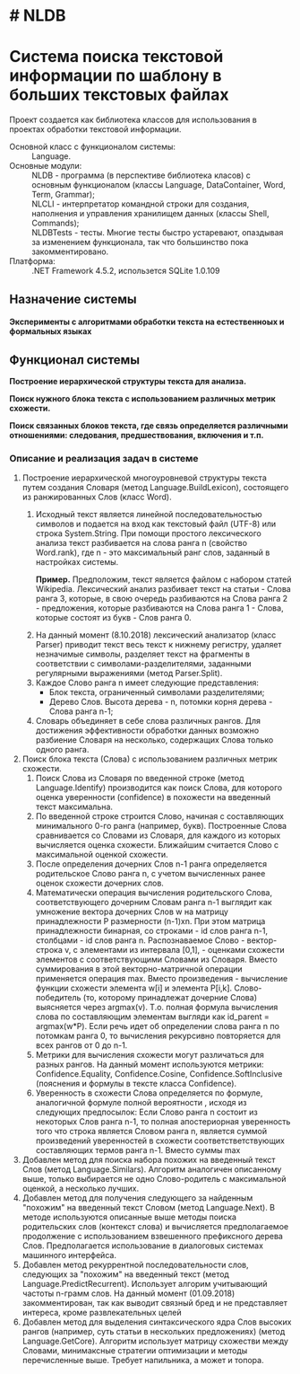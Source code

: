 <h1># NLDB</h1>
<h1>Система поиска текстовой информации по шаблону в больших текстовых файлах</h1>
Проект создается как библиотека классов для использования в проектах обработки текстовой информации.

<dl>
<dt>Основной класс с функционалом системы: </dt>
  <dd>Language.</dd>
<dt>Основные модули: </dt>
  <dd>NLDB - программа (в перспективе библиотека класов) с основным функционалом (классы Language, DataContainer, Word, Term, Grammar); </dd>
  <dd>NLCLI - интерпретатор командной строки для создания, наполнения и управления хранилищем данных (классы Shell, Commands); </dd>
  <dd>NLDBTests - тесты. Многие тесты быстро устаревают, опаздывая за изменением функционала, так что большинство пока закомментировано.</dd>
</dt>
<dt>Платформа:</dt>
<dd>.NET Framework 4.5.2, использется SQLite 1.0.109</dd>
</dl>


<h2>Назначение системы</h2>
<h4>Эксперименты с алгоритмами обработки текста на естественноых и формальных языках</h4>
<h2>Функционал системы</h2>
<b>  
<p>Построение иерархической структуры текста для анализа.</p>
<p>Поиск нужного блока текста с использованием различных метрик схожести.</p>
<p>Поиск связанных блоков текста, где связь определяется различными отношениями: следования, предшествования, включения и т.п.</p>
</b>

<h3>Описание и реализация задач в системе</h3>
<ol>
<li>Построение иерархической многоуровневой структуры текста путем создания Словаря (метод Language.BuildLexicon), состоящего из ранжированных Слов (класс Word).</li>
  <ol>
    <li>Исходный текст является линейной последовательностью символов и подается на вход как текстовый файл (UTF-8) или строка System.String. При помощи простого лексического анализа текст разбивается на слова ранга n (свойство Word.rank), где n - это максимальный ранг слов, заданный в настройках системы. 
<p><b>Пример.</b> Предположим, текст является файлом с набором статей Wikipedia. Лексический анализ разбивает текст на статьи - Слова ранга 3, которые, в свою очередь разбиваются на Слова ранга 2 - предложения, которые разбиваются на Слова ранга 1 - Слова, которые состоят из букв - Слов ранга 0.</p>
    </li>
    <li>На данный момент (8.10.2018) лексический анализатор (класс Parser) приводит текст весь текст к нижнему регистру, удаляет незначимые символы, разделяет текст на фрагменты в соответствии с символами-разделителями, заданными регулярными выражениями (метод Parser.Split).
    </li>
    <li>
      Каждое Слово ранга n имеет следующие представления:
    <ul>
      <li>Блок текста, ограниченный символами разделителями;</li>
      <li>Дерево Слов. Высота дерева - n, потомки корня дерева - Слова ранга n-1;</li>
    </ul>
    </li>
    <li>
Словарь объединяет в себе слова различных рангов. Для достижения эффективности обработки данных возможно разбиение Словаря на несколько, содержащих Слова только одного ранга.
    </li>
  </ol>
</li>
<li>
  Поиск блока текста (Слова) с использованием различных метрик схожести.
  <ol>
    <li>
      Поиск Слова из Словаря по введенной строке (метод Language.Identify) производится как поиск Слова, для которого оценка уверенности (confidence) в похожести на введенный текст максимальна.
    </li>
    <li>
      По введенной строке строится Слово, начиная с составляющих минимального 0-го ранга (например, букв). Построенные Слова сравнивается со Словами из Словаря, для каждого из которых вычисляется оценка схожести. Ближайшим считается Слово с максимальной оценкой схожести.
    </li>
    <li>
      После определения дочерних Слов n-1 ранга определяется родительское Слово ранга n, с учетом вычисленных ранее оценок схожести дочерних слов.
    </li>
    <li>
    Математически операция вычисления родительского Слова, соответствующего дочерним Словам ранга n-1 выглядит как умножение вектора дочерних Слов w на матрицу принадлежности P размерности (n-1)xn. При этом матрица принадлежности бинарная, со строками - id слов ранга n-1, столбцами - id слов ранга n. Распознаваемое Слово - вектор-строка v, с элементами из интервала [0,1], - оценками схожести элементов с соответствующими Словами из Словаря. Вместо суммирования в этой векторно-матричной операции применяется операция max. Вместо произведения - вычисление функции схожести элемента w[i] и элемента P[i,k]. Слово-победитель (то, которому принадлежат дочерние Слова) выясняется через argmax(v). Т.о. полная формула вычисления слова по составляющим элементам выгляди как id_parent = argmax(w*P). Если речь идет об определении слова ранга n по потомкам ранга 0, то вычисления рекурсивно повторяется для всех рангов от 0 до n-1.
    </li>
    <li>Метрики для вычисления схожести могут различаться для разных рангов. На данный момент используются метрики: Confidence.Equality,
Confidence.Cosine, Confidence.SoftInclusive (пояснения и формулы в тексте класса Confidence).</li>
    <li>Уверенность в схожести Слова определяется по формуле, аналогичной формуле полной вероятности , исходя из следующих предпосылок: Если Слово ранга n состоит из некоторых Слов ранга n-1, то полная апостериорная уверенность того что строка является Словом ранга n, является суммой произведений уверенностей в схожести соответстветствующих составляющих термов ранга n-1. Вместо суммы max</li>
  </ol>
</li>
<li>Добавлен метод для поиска набора похожих на введенный текст Слов (метод Language.Similars). Алгоритм аналогичен описанному выше, только выбирается не одно Слово-родитель с максимальной оценкой, а несколько лучших.</li>
<li>Добавлен метод для получения следующего за найденным "похожим" на введенный текст Словом (метод Language.Next). В методе используются описанные выше методы поиска родительских слов (контекст слова) и вычисляется предполагаемое продолжение с использованием взвешенного префиксного дерева Слов. Предполагается использование в диалоговых системах машинного интерфейса.</li>
<li>Добавлен метод рекуррентной последовательности слов, следующих за "похожим" на введенный текст (метод Language.PredictRecurrent). Использует алгорим учитывающий частоты n-грамм слов. На данный момент (01.09.2018) закомментирован, так как выводит связный бред и не представляет интереса, кроме развлекательных целей</li>
<li>Добавлен метод для выделения синтаксического ядра Слов высоких рангов (например, суть статьи в нескольких предложениях) (метод Language.GetCore). Алгоритм использует матрицу схожестви между Словами, минимаксные стратегии оптимизации и методы перечисленные выше. Требует напильника, а может и топора.</li>
</ol>
